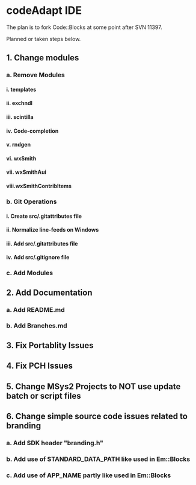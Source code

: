# codeAdapt IDE

The plan is to fork Code::Blocks at some point after SVN 11397.

Planned or taken steps below.

##  1. Change modules
### a. Remove Modules
#### i.   templates
#### ii.  exchndl
#### iii. scintilla
#### iv.  Code-completion
#### v.   rndgen
#### vi.  wxSmith
#### vii. wxSmithAui
#### viii.wxSmithContribItems
### b. Git Operations
#### i.   Create src/.gitattributes file
#### ii.  Normalize line-feeds on Windows
#### iii. Add src/.gitattributes file
#### iv.  Add src/.gitignore file
### c. Add Modules

##  2. Add Documentation
### a. Add README.md
### b. Add Branches.md

##  3. Fix Portablity Issues

##  4. Fix PCH Issues

##  5. Change MSys2 Projects to NOT use update batch or script files

##  6. Change simple source code issues related to branding
### a. Add SDK header "branding.h"
### b. Add use of STANDARD_DATA_PATH like used in Em::Blocks
### c. Add use of APP_NAME partly like used in Em::Blocks
